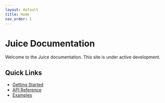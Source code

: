 ```yaml
---
layout: default
title: Home
nav_order: 1
---
```


# Juice Documentation

Welcome to the Juice documentation. This site is under active development.

## Quick Links
- [Getting Started](guides/getting-started)
- [API Reference](api/overview)
- [Examples](examples/counter)